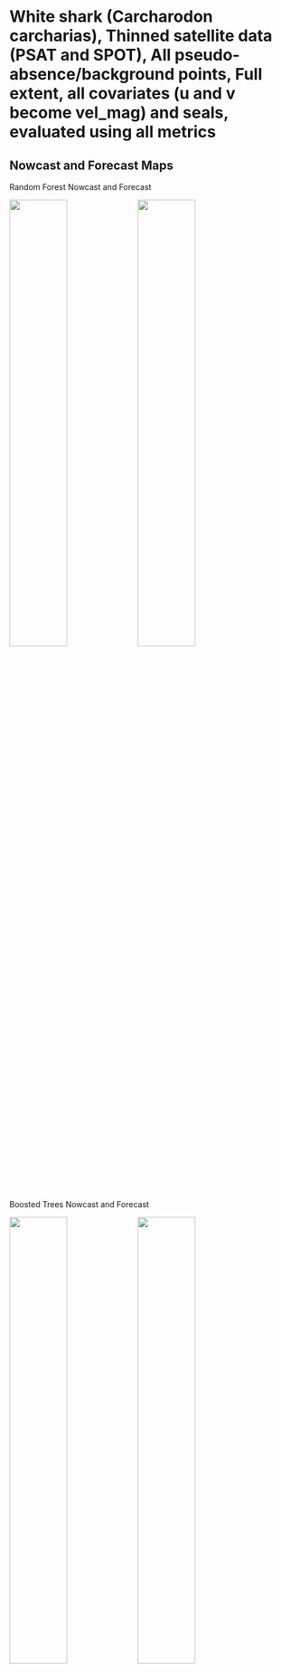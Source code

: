 White shark (Carcharodon carcharias), Thinned satellite data (PSAT and
SPOT), All pseudo-absence/background points, Full extent, all covariates
(u and v become vel_mag) and seals, evaluated using all metrics
================

## Nowcast and Forecast Maps

Random Forest Nowcast and Forecast

<img src="../tidy_reports/versions/c11/000500/c11.000500.01_12_rf_compiled_casts.png" width="45%" /><img src="../tidy_reports/versions/c11/000504/c11.000504.01_12_rf_compiled_casts.png" width="45%" />

Boosted Trees Nowcast and Forecast

<img src="../tidy_reports/versions/c11/000500/c11.000500.01_12_bt_compiled_casts.png" width="45%" /><img src="../tidy_reports/versions/c11/000504/c11.000504.01_12_bt_compiled_casts.png" width="45%" />

Maxnet Trees Nowcast and Forecast

<img src="../tidy_reports/versions/c11/000500/c11.000500.01_12_maxent_compiled_casts.png" width="45%" /><img src="../tidy_reports/versions/c11/000504/c11.000504.01_12_maxent_compiled_casts.png" width="45%" />

GAM Nowcast and Forecast

<img src="../tidy_reports/versions/c11/000500/c11.000500.01_12_gam_compiled_casts.png" width="45%" /><img src="../tidy_reports/versions/c11/000504/c11.000504.01_12_gam_compiled_casts.png" width="45%" />

GLM Nowcast and Forecast

<img src="../tidy_reports/versions/c11/000500/c11.000500.01_12_glm_compiled_casts.png" width="45%" /><img src="../tidy_reports/versions/c11/000504/c11.000504.01_12_glm_compiled_casts.png" width="45%" />

## Metrics

| model_type |  accuracy |   roc_auc | boyce_cont | brier_class |   tss_max |
|:-----------|----------:|----------:|-----------:|------------:|----------:|
| rf         | 0.9620553 | 0.9967312 |  0.8727632 |   0.0346382 | 0.9663055 |
| bt         | 0.7810277 | 0.8089263 |  0.9063580 |   0.1497183 | 0.4785935 |
| maxnet     | 0.6577075 | 0.7767563 |  0.9738516 |   0.2121656 | 0.4368016 |
| gam        | 0.8245059 | 0.8119079 |  0.9645829 |   0.1325892 | 0.4713682 |
| glm        | 0.7675889 | 0.7267606 |  0.8011322 |   0.1550165 | 0.4345361 |

Metrics by model type

## Variable Importance

![](/mnt/ecocast/projects/koliveira/subprojects/carcharodon/workflows/tidy_md/versions/m11/00050/m11.00050_tidy_compiled_files/figure-gfm/variable%20importance-1.png)<!-- -->
